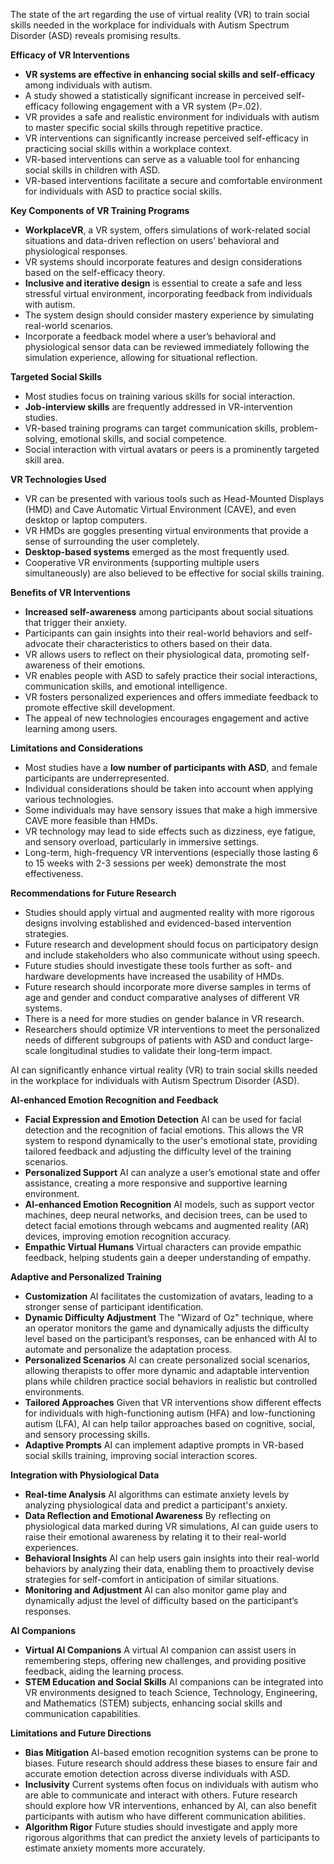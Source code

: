The state of the art regarding the use of virtual reality (VR) to train social skills needed in the workplace for individuals with Autism Spectrum Disorder (ASD) reveals promising results.

**Efficacy of VR Interventions**

- **VR systems are effective in enhancing social skills and self-efficacy** among individuals with autism.
- A study showed a statistically significant increase in perceived self-efficacy following engagement with a VR system (P=.02).
- VR provides a safe and realistic environment for individuals with autism to master specific social skills through repetitive practice.
- VR interventions can significantly increase perceived self-efficacy in practicing social skills within a workplace context.
- VR-based interventions can serve as a valuable tool for enhancing social skills in children with ASD.
- VR-based interventions facilitate a secure and comfortable environment for individuals with ASD to practice social skills.

**Key Components of VR Training Programs**

- **WorkplaceVR**, a VR system, offers simulations of work-related social situations and data-driven reflection on users’ behavioral and physiological responses.
- VR systems should incorporate features and design considerations based on the self-efficacy theory.
- **Inclusive and iterative design** is essential to create a safe and less stressful virtual environment, incorporating feedback from individuals with autism.
- The system design should consider mastery experience by simulating real-world scenarios.
- Incorporate a feedback model where a user’s behavioral and physiological sensor data can be reviewed immediately following the simulation experience, allowing for situational reflection.

**Targeted Social Skills**

- Most studies focus on training various skills for social interaction.
- **Job-interview skills** are frequently addressed in VR-intervention studies.
- VR-based training programs can target communication skills, problem-solving, emotional skills, and social competence.
- Social interaction with virtual avatars or peers is a prominently targeted skill area.

**VR Technologies Used**

- VR can be presented with various tools such as Head-Mounted Displays (HMD) and Cave Automatic Virtual Environment (CAVE), and even desktop or laptop computers.
- VR HMDs are goggles presenting virtual environments that provide a sense of surrounding the user completely.
- **Desktop-based systems** emerged as the most frequently used.
- Cooperative VR environments (supporting multiple users simultaneously) are also believed to be effective for social skills training.

**Benefits of VR Interventions**

- **Increased self-awareness** among participants about social situations that trigger their anxiety.
- Participants can gain insights into their real-world behaviors and self-advocate their characteristics to others based on their data.
- VR allows users to reflect on their physiological data, promoting self-awareness of their emotions.
- VR enables people with ASD to safely practice their social interactions, communication skills, and emotional intelligence.
- VR fosters personalized experiences and offers immediate feedback to promote effective skill development.
- The appeal of new technologies encourages engagement and active learning among users.

**Limitations and Considerations**

- Most studies have a **low number of participants with ASD**, and female participants are underrepresented.
- Individual considerations should be taken into account when applying various technologies.
- Some individuals may have sensory issues that make a high immersive CAVE more feasible than HMDs.
- VR technology may lead to side effects such as dizziness, eye fatigue, and sensory overload, particularly in immersive settings.
- Long-term, high-frequency VR interventions (especially those lasting 6 to 15 weeks with 2-3 sessions per week) demonstrate the most effectiveness.

**Recommendations for Future Research**

- Studies should apply virtual and augmented reality with more rigorous designs involving established and evidenced-based intervention strategies.
- Future research and development should focus on participatory design and include stakeholders who also communicate without using speech.
- Future studies should investigate these tools further as soft- and hardware developments have increased the usability of HMDs.
- Future research should incorporate more diverse samples in terms of age and gender and conduct comparative analyses of different VR systems.
- There is a need for more studies on gender balance in VR research.
- Researchers should optimize VR interventions to meet the personalized needs of different subgroups of patients with ASD and conduct large-scale longitudinal studies to validate their long-term impact.


AI can significantly enhance virtual reality (VR) to train social skills needed in the workplace for individuals with Autism Spectrum Disorder (ASD).

**AI-enhanced Emotion Recognition and Feedback**

- **Facial Expression and Emotion Detection** AI can be used for facial detection and the recognition of facial emotions. This allows the VR system to respond dynamically to the user's emotional state, providing tailored feedback and adjusting the difficulty level of the training scenarios.
- **Personalized Support** AI can analyze a user’s emotional state and offer assistance, creating a more responsive and supportive learning environment.
- **AI-enhanced Emotion Recognition** AI models, such as support vector machines, deep neural networks, and decision trees, can be used to detect facial emotions through webcams and augmented reality (AR) devices, improving emotion recognition accuracy.
- **Empathic Virtual Humans** Virtual characters can provide empathic feedback, helping students gain a deeper understanding of empathy.

**Adaptive and Personalized Training**

- **Customization** AI facilitates the customization of avatars, leading to a stronger sense of participant identification.
- **Dynamic Difficulty Adjustment** The "Wizard of Oz" technique, where an operator monitors the game and dynamically adjusts the difficulty level based on the participant’s responses, can be enhanced with AI to automate and personalize the adaptation process.
- **Personalized Scenarios** AI can create personalized social scenarios, allowing therapists to offer more dynamic and adaptable intervention plans while children practice social behaviors in realistic but controlled environments.
- **Tailored Approaches** Given that VR interventions show different effects for individuals with high-functioning autism (HFA) and low-functioning autism (LFA), AI can help tailor approaches based on cognitive, social, and sensory processing skills.
- **Adaptive Prompts** AI can implement adaptive prompts in VR-based social skills training, improving social interaction scores.

**Integration with Physiological Data**

- **Real-time Analysis** AI algorithms can estimate anxiety levels by analyzing physiological data and predict a participant's anxiety.
- **Data Reflection and Emotional Awareness** By reflecting on physiological data marked during VR simulations, AI can guide users to raise their emotional awareness by relating it to their real-world experiences.
- **Behavioral Insights** AI can help users gain insights into their real-world behaviors by analyzing their data, enabling them to proactively devise strategies for self-comfort in anticipation of similar situations.
- **Monitoring and Adjustment** AI can also monitor game play and dynamically adjust the level of difficulty based on the participant’s responses.

**AI Companions**

- **Virtual AI Companions** A virtual AI companion can assist users in remembering steps, offering new challenges, and providing positive feedback, aiding the learning process.
- **STEM Education and Social Skills** AI companions can be integrated into VR environments designed to teach Science, Technology, Engineering, and Mathematics (STEM) subjects, enhancing social skills and communication capabilities.

**Limitations and Future Directions**

- **Bias Mitigation** AI-based emotion recognition systems can be prone to biases. Future research should address these biases to ensure fair and accurate emotion detection across diverse individuals with ASD.
- **Inclusivity** Current systems often focus on individuals with autism who are able to communicate and interact with others. Future research should explore how VR interventions, enhanced by AI, can also benefit participants with autism who have different communication abilities.
- **Algorithm Rigor** Future studies should investigate and apply more rigorous algorithms that can predict the anxiety levels of participants to estimate anxiety moments more accurately.